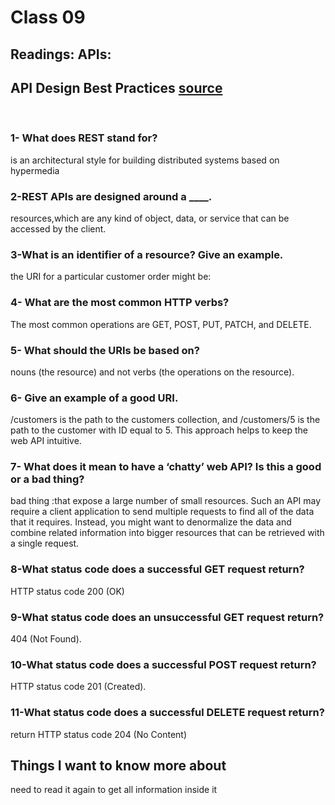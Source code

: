 # Class 09

## Readings: APIs:

## API Design Best Practices [source  ](https://docs.microsoft.com/en-us/azure/architecture/best-practices/api-design) 

<br>



### 1- What does REST stand for?
is an architectural style for building distributed systems based on hypermedia

### 2-REST APIs are designed around a ____.
resources,which are any kind of object, data, or service that can be accessed by the client.

### 3-What is an identifier of a resource? Give an example.
the URI for a particular customer order might be:
### 4- What are the most common HTTP verbs?
The most common operations are GET, POST, PUT, PATCH, and DELETE.
### 5- What should the URIs be based on?
nouns (the resource) and not verbs (the operations on the resource).
### 6- Give an example of a good URI.
/customers is the path to the customers collection, and /customers/5 is the path to the customer with ID equal to 5. This approach helps to keep the web API intuitive.

### 7- What does it mean to have a ‘chatty’ web API? Is this a good or a bad thing?
bad thing :that expose a large number of small resources. Such an API may require a client application to send multiple requests to find all of the data that it requires. Instead, you might want to denormalize the data and combine related information into bigger resources that can be retrieved with a single request.

### 8-What status code does a successful GET request return?
HTTP status code 200 (OK)
### 9-What status code does an unsuccessful GET request return?
404 (Not Found).
### 10-What status code does a successful POST request return?
 HTTP status code 201 (Created).
### 11-What status code does a successful DELETE request return?
return HTTP status code 204 (No Content) 



## Things I want to know more about
need to read it again to get all information inside it